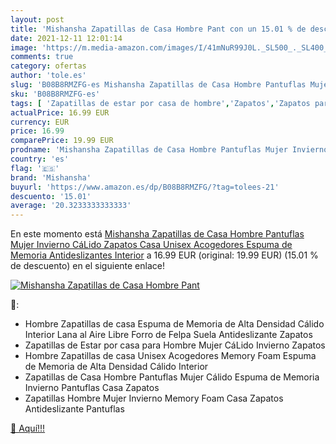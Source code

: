 ```yaml
---
layout: post
title: 'Mishansha Zapatillas de Casa Hombre Pant con un 15.01 % de descuento'
date: 2021-12-11 12:01:14
image: 'https://m.media-amazon.com/images/I/41mNuR99J0L._SL500_._SL400_.jpg'
comments: true
category: ofertas
author: 'tole.es'
slug: 'B08B8RMZFG-es Mishansha Zapatillas de Casa Hombre Pantuflas Mujer...'
sku: 'B08B8RMZFG-es'
tags: [ 'Zapatillas de estar por casa de hombre','Zapatos','Zapatos para hombre','Zapatos y complementos','mishansha','zapatos', ]
actualPrice: 16.99 EUR
currency: EUR
price: 16.99
comparePrice: 19.99 EUR
prodname: 'Mishansha Zapatillas de Casa Hombre Pantuflas Mujer Invierno CáLido Zapatos Casa Unisex Acogedores Espuma de Memoria Antideslizantes Interior'
country: 'es'
flag: '🇪🇸'
brand: 'Mishansha'
buyurl: 'https://www.amazon.es/dp/B08B8RMZFG/?tag=tolees-21'
descuento: '15.01'
average: '20.3233333333333'
---
```


En este momento está [Mishansha Zapatillas de Casa Hombre Pantuflas Mujer Invierno CáLido Zapatos Casa Unisex Acogedores Espuma de Memoria Antideslizantes Interior](https://www.amazon.es/dp/B08B8RMZFG/?tag=tolees-21) a 16.99 EUR (original: 19.99 EUR) (15.01 %  de descuento) en el siguiente enlace!

[![Mishansha Zapatillas de Casa Hombre Pant](https://m.media-amazon.com/images/I/41mNuR99J0L._SL500_._SL400_.jpg)](https://www.amazon.es/dp/B08B8RMZFG/?tag=tolees-21)

🔎:

- Hombre Zapatillas de casa Espuma de Memoria de Alta Densidad Cálido Interior Lana al Aire Libre Forro de Felpa Suela Antideslizante Zapatos
- Zapatillas de Estar por casa para Hombre Mujer CáLido Invierno Zapatos
- Hombre Zapatillas de casa Unisex Acogedores Memory Foam Espuma de Memoria de Alta Densidad Cálido Interior
- Zapatillas de Casa Hombre Pantuflas Mujer Cálido Espuma de Memoria Invierno Pantuflas Casa Zapatos
- Zapatillas Hombre Mujer Invierno Memory Foam Casa Zapatos Antideslizante Pantuflas

[🛒 Aquí!!!](https://www.amazon.es/dp/B08B8RMZFG/?tag=tolees-21)
